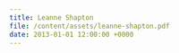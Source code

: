 ```yaml
---
title: Leanne Shapton
file: /content/assets/leanne-shapton.pdf
date: 2013-01-01 12:00:00 +0000
---
```


